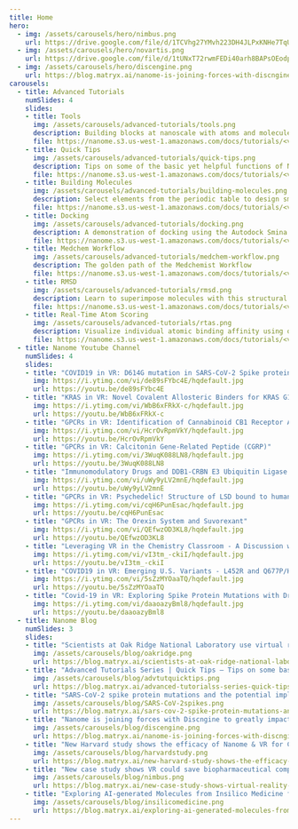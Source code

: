 ```yaml
---
title: Home
hero:
  - img: /assets/carousels/hero/nimbus.png
    url: https://drive.google.com/file/d/1TCVhg27YMvh223DH4JLPxKNHe7TqUiaf/view
  - img: /assets/carousels/hero/novartis.png
    url: https://drive.google.com/file/d/1tUNxT72rwmFEDi40arh8BAPsOEodpBw6/view
  - img: /assets/carousels/hero/discengine.png
    url: https://blog.matryx.ai/nanome-is-joining-forces-with-discngine-to-greatly-impact-the-sbdd-experience-1af0b83b3057
carousels:
  - title: Advanced Tutorials
    numSlides: 4
    slides:
    - title: Tools
      img: /assets/carousels/advanced-tutorials/tools.png
      description: Building blocks at nanoscale with atoms and molecules
      file: https://nanome.s3.us-west-1.amazonaws.com/docs/tutorials/<version>/tools.nanosr
    - title: Quick Tips
      img: /assets/carousels/advanced-tutorials/quick-tips.png
      description: Tips on some of the basic yet helpful functions of Nanome
      file: https://nanome.s3.us-west-1.amazonaws.com/docs/tutorials/<version>/quick-tips.nanosr
    - title: Building Molecules
      img: /assets/carousels/advanced-tutorials/building-molecules.png
      description: Select elements from the periodic table to design small molecules
      file: https://nanome.s3.us-west-1.amazonaws.com/docs/tutorials/<version>/building-molecules.nanosr
    - title: Docking
      img: /assets/carousels/advanced-tutorials/docking.png
      description: A demonstration of docking using the Autodock Smina Plugin
      file: https://nanome.s3.us-west-1.amazonaws.com/docs/tutorials/<version>/docking.nanosr
    - title: Medchem Workflow
      img: /assets/carousels/advanced-tutorials/medchem-workflow.png
      description: The golden path of the Medchemist Workflow
      file: https://nanome.s3.us-west-1.amazonaws.com/docs/tutorials/<version>/medchem-workflow.nanosr
    - title: RMSD
      img: /assets/carousels/advanced-tutorials/rmsd.png
      description: Learn to superimpose molecules with this structural alignment plugin
      file: https://nanome.s3.us-west-1.amazonaws.com/docs/tutorials/<version>/rmsd.nanosr
    - title: Real-Time Atom Scoring
      img: /assets/carousels/advanced-tutorials/rtas.png
      description: Visualize individual atomic binding affinity using our plugin leveraging DSX
      file: https://nanome.s3.us-west-1.amazonaws.com/docs/tutorials/<version>/rtas.nanosr
  - title: Nanome Youtube Channel
    numSlides: 4
    slides:
    - title: "COVID19 in VR: D614G mutation in SARS-CoV-2 Spike protein"
      img: https://i.ytimg.com/vi/de89sFYbc4E/hqdefault.jpg
      url: https://youtu.be/de89sFYbc4E
    - title: "KRAS in VR: Novel Covalent Allosteric Binders for KRAS G12C3"
      img: https://i.ytimg.com/vi/WbB6xFRkX-c/hqdefault.jpg
      url: https://youtu.be/WbB6xFRkX-c
    - title: "GPCRs in VR: Identification of Cannabinoid CB1 Receptor Allosteric Sites to Treat Epilepsy"
      img: https://i.ytimg.com/vi/HcrOvRpmVkY/hqdefault.jpg
      url: https://youtu.be/HcrOvRpmVkY
    - title: "GPCRs in VR: Calcitonin Gene-Related Peptide (CGRP)"
      img: https://i.ytimg.com/vi/3WuqK088LN8/hqdefault.jpg
      url: https://youtu.be/3WuqK088LN8
    - title: "Immunomodulatory Drugs and DDB1-CRBN E3 Ubiquitin Ligase in virtual reality"
      img: https://i.ytimg.com/vi/uWy9yLV2mnE/hqdefault.jpg
      url: https://youtu.be/uWy9yLV2mnE
    - title: "GPCRs in VR: Psychedelic! Structure of LSD bound to human serotonin receptor"
      img: https://i.ytimg.com/vi/cqH6PunEsac/hqdefault.jpg
      url: https://youtu.be/cqH6PunEsac
    - title: "GPCRs in VR: The Orexin System and Suvorexant"
      img: https://i.ytimg.com/vi/QEfwzOD3KL8/hqdefault.jpg
      url: https://youtu.be/QEfwzOD3KL8
    - title: "Leveraging VR in the Chemistry Classroom - A Discussion with Chemistry Educators"
      img: https://i.ytimg.com/vi/vI3tm_-ckiI/hqdefault.jpg
      url: https://youtu.be/vI3tm_-ckiI
    - title: "COVID19 in VR: Emerging U.S. Variants - L452R and Q677P/H"
      img: https://i.ytimg.com/vi/5sZzMYOaaTQ/hqdefault.jpg
      url: https://youtu.be/5sZzMYOaaTQ
    - title: "Covid-19 in VR: Exploring Spike Protein Mutations with Dr. Kuiper from CSIRO Data61"
      img: https://i.ytimg.com/vi/daaoazyBml8/hqdefault.jpg
      url: https://youtu.be/daaoazyBml8
  - title: Nanome Blog
    numSlides: 3
    slides:
    - title: "Scientists at Oak Ridge National Laboratory use virtual reality to study the structure and function of the COVID-19 viral main protease and to design drug candidates"
      img: /assets/carousels/blog/oakridge.png
      url: https://blog.matryx.ai/scientists-at-oak-ridge-national-laboratory-use-virtual-reality-to-study-the-structure-and-function-ad5e8b6ff5a2
    - title: "Advanced Tutorials Series | Quick Tips — Tips on some basic yet helpful functions of Nanome"
      img: /assets/carousels/blog/advtutquicktips.png
      url: https://blog.matryx.ai/advanced-tutorialss-series-quick-tips-tips-on-some-basic-yet-helpful-functions-of-nanome-3db720aea437
    - title: "SARS-CoV-2 spike protein mutations and the potential implications for antibody therapy and vaccine effectiveness"
      img: /assets/carousels/blog/SARS-CoV-2spikes.png
      url: https://blog.matryx.ai/sars-cov-2-spike-protein-mutations-and-the-potential-implications-for-antibody-therapy-and-vaccine-2a4f8b6057b4
    - title: "Nanome is joining forces with Discngine to greatly impact the SBDD experience"
      img: /assets/carousels/blog/discengine.png
      url: https://blog.matryx.ai/nanome-is-joining-forces-with-discngine-to-greatly-impact-the-sbdd-experience-1af0b83b3057
    - title: "New Harvard study shows the efficacy of Nanome & VR for Chemistry Education"
      img: /assets/carousels/blog/harvardstudy.png
      url: https://blog.matryx.ai/new-harvard-study-shows-the-efficacy-of-nanome-vr-for-chemistry-education-cb45da304ea2
    - title: "New case study shows VR could save biopharmaceutical companies tens of thousands per year"
      img: /assets/carousels/blog/nimbus.png
      url: https://blog.matryx.ai/new-case-study-shows-virtual-reality-tools-could-save-biopharmaceutical-companies-tens-of-8421699bd8f7
    - title: "Exploring AI-generated Molecules from Insilico Medicine for SARS-CoV-2 in Virtual Reality"
      img: /assets/carousels/blog/insilicomedicine.png
      url: https://blog.matryx.ai/exploring-ai-generated-molecules-from-insilico-medicine-for-sars-cov-2-in-virtual-reality-49d4c854fd54
---
```


<LandingPage :data="$frontmatter" />
